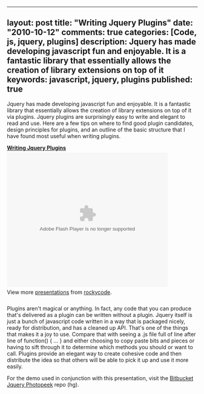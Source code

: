 
---
layout: post
title: "Writing Jquery Plugins"
date: "2010-10-12"
comments: true
categories: [Code, js, jquery, plugins]
description: Jquery has made developing javascript fun and enjoyable.  It is a fantastic library that essentially allows the creation of library extensions on top of it 
keywords: javascript, jquery, plugins
published: true
---

Jquery has made developing javascript fun and enjoyable.  It is a fantastic library that essentially allows the creation of library extensions on top of it via plugins.  Jquery plugins are surprisingly easy to write and elegant to read and use.  Here are a few tips on where to find good plugin candidates, design principles for plugins, and an outline of the basic structure that I have found most useful when writing plugins.

<!--more-->

<div style="width:425px" id="__ss_5423499"><strong style="display:block;margin:12px 0 4px"><a href="http://www.slideshare.net/rockycode/jake-trent-writingjqueryplugins-5423499" title="Writing Jquery Plugins">Writing Jquery Plugins</a></strong><object id="__sse5423499" width="425" height="355"><param name="movie" value="http://static.slidesharecdn.com/swf/ssplayer2.swf?doc=jaketrentwritingjqueryplugins-101012075852-phpapp02&rel=0&stripped_title=jake-trent-writingjqueryplugins-5423499&userName=rockycode" /><param name="allowFullScreen" value="true"/><param name="allowScriptAccess" value="always"/><embed name="__sse5423499" src="http://static.slidesharecdn.com/swf/ssplayer2.swf?doc=jaketrentwritingjqueryplugins-101012075852-phpapp02&rel=0&stripped_title=jake-trent-writingjqueryplugins-5423499&userName=rockycode" type="application/x-shockwave-flash" allowscriptaccess="always" allowfullscreen="true" width="425" height="355"></embed></object><div style="padding:5px 0 12px">View more <a href="http://www.slideshare.net/">presentations</a> from <a href="http://www.slideshare.net/rockycode">rockycode</a>.</div></div>

Plugins aren't magical or anything.  In fact, any code that you can produce that's delivered as a plugin can be written without a plugin.  Jquery itself is just a bunch of javascript code written in a way that is packaged nicely, ready for distribution, and has a cleaned up API.  That's one of the things that makes it a joy to use.  Compare that with seeing a .js file full of line after line of function() { ... } and either choosing to copy paste bits and pieces or having to sift through it to determine which methods you should or want to call.  Plugins provide an elegant way to create cohesive code and then distribute the idea so that others will be able to pick it up and use it more easily.

For the demo used in conjunction with this presentation, visit the <a href="http://bitbucket.org/jtsnake/jquery-photopeek">Bitbucket Jquery Photopeek</a> repo (hg).

  
